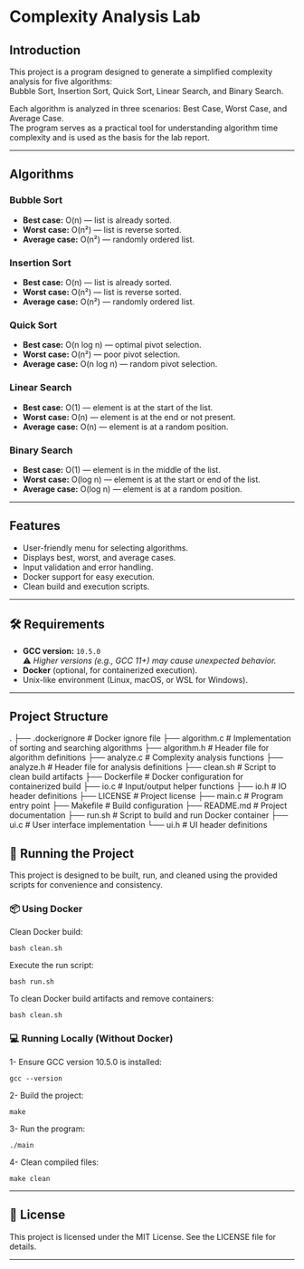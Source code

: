 # Complexity Analysis Lab

## Introduction
This project is a program designed to generate a simplified complexity analysis for five algorithms:  
Bubble Sort, Insertion Sort, Quick Sort, Linear Search, and Binary Search.  

Each algorithm is analyzed in three scenarios: Best Case, Worst Case, and Average Case.  
The program serves as a practical tool for understanding algorithm time complexity and is used as the basis for the lab report.

---

## Algorithms

### Bubble Sort
- **Best case:** O(n) — list is already sorted.  
- **Worst case:** O(n²) — list is reverse sorted.  
- **Average case:** O(n²) — randomly ordered list.

### Insertion Sort
- **Best case:** O(n) — list is already sorted.  
- **Worst case:** O(n²) — list is reverse sorted.  
- **Average case:** O(n²) — randomly ordered list.

### Quick Sort
- **Best case:** O(n log n) — optimal pivot selection.  
- **Worst case:** O(n²) — poor pivot selection.  
- **Average case:** O(n log n) — random pivot selection.

### Linear Search
- **Best case:** O(1) — element is at the start of the list.  
- **Worst case:** O(n) — element is at the end or not present.  
- **Average case:** O(n) — element is at a random position.

### Binary Search
- **Best case:** O(1) — element is in the middle of the list.  
- **Worst case:** O(log n) — element is at the start or end of the list.  
- **Average case:** O(log n) — element is at a random position.

---

## Features
- User-friendly menu for selecting algorithms.  
- Displays best, worst, and average cases.  
- Input validation and error handling.  
- Docker support for easy execution.
- Clean build and execution scripts.

---

## 🛠 Requirements

- **GCC version:** `10.5.0`  
  ⚠️ *Higher versions (e.g., GCC 11+) may cause unexpected behavior.*  
- **Docker** (optional, for containerized execution).  
- Unix-like environment (Linux, macOS, or WSL for Windows).

---

## Project Structure

.
├── .dockerignore # Docker ignore file
├── algorithm.c # Implementation of sorting and searching algorithms
├── algorithm.h # Header file for algorithm definitions
├── analyze.c # Complexity analysis functions
├── analyze.h # Header file for analysis definitions
├── clean.sh # Script to clean build artifacts
├── Dockerfile # Docker configuration for containerized build
├── io.c # Input/output helper functions
├── io.h # IO header definitions
├── LICENSE # Project license
├── main.c # Program entry point
├── Makefile # Build configuration
├── README.md # Project documentation
├── run.sh # Script to build and run Docker container
├── ui.c # User interface implementation
└── ui.h # UI header definitions


## 🚀 Running the Project

This project is designed to be built, run, and cleaned using the provided scripts for convenience and consistency.

### 📦 Using Docker

Clean Docker build:

```bash clean.sh```

Execute the run script:

```bash run.sh```

To clean Docker build artifacts and remove containers:

```bash clean.sh```

### 💻 Running Locally (Without Docker)

1- Ensure GCC version 10.5.0 is installed:

```gcc --version```

2- Build the project:

```make```

3- Run the program:

```./main```

4- Clean compiled files:

```make clean```

---

## 📜 License

This project is licensed under the MIT License. See the LICENSE file for details.

---


